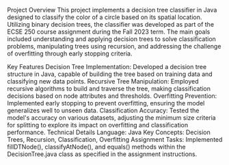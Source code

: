Project Overview
This project implements a decision tree classifier in Java designed to classify the color of a circle based on its spatial location. Utilizing binary decision trees, the classifier was developed as part of the ECSE 250 course assignment during the Fall 2023 term. The main goals included understanding and applying decision trees to solve classification problems, manipulating trees using recursion, and addressing the challenge of overfitting through early stopping criteria.

Key Features
Decision Tree Implementation: Developed a decision tree structure in Java, capable of building the tree based on training data and classifying new data points.
Recursive Tree Manipulation: Employed recursive algorithms to build and traverse the tree, making classification decisions based on node attributes and thresholds.
Overfitting Prevention: Implemented early stopping to prevent overfitting, ensuring the model generalizes well to unseen data.
Classification Accuracy: Tested the model's accuracy on various datasets, adjusting the minimum size criteria for splitting to explore its impact on overfitting and classification performance.
Technical Details
Language: Java
Key Concepts: Decision Trees, Recursion, Classification, Overfitting
Assignment Tasks: Implemented fillDTNode(), classifyAtNode(), and equals() methods within the DecisionTree.java class as specified in the assignment instructions.
